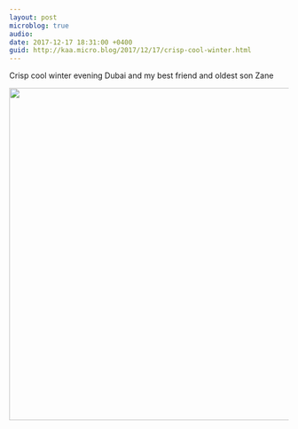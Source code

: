 ```yaml
---
layout: post
microblog: true
audio: 
date: 2017-12-17 18:31:00 +0400
guid: http://kaa.micro.blog/2017/12/17/crisp-cool-winter.html
---
```

Crisp cool winter evening Dubai and my best friend and oldest son Zane

<img src="http://www.kaa.bz/uploads/2018/1c8ebf5d3e.jpg" width="600" height="600" />
